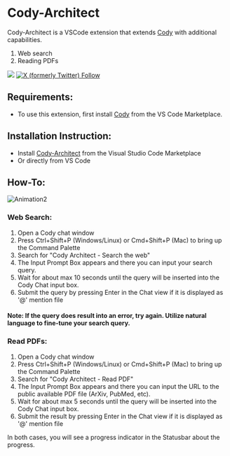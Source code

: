 # Cody-Architect

Cody-Architect is a VSCode extension that extends [Cody](https://sourcegraph.com/cody) with additional capabilities.

1. Web search
2. Reading PDFs

[![](https://img.shields.io/badge/Cody_Architect-Ask_Cody-%238A16D7?labelColor=%23383838)](https://sourcegraph.com/github.com/PriNova/codysearch)
[![X (formerly Twitter) Follow](https://img.shields.io/twitter/follow/PriNova75)](https://twitter.com/PriNova75)

## Requirements:

- To use this extension, first install [Cody](https://marketplace.visualstudio.com/items?itemName=sourcegraph.cody-ai) from the VS Code Marketplace.

## Installation Instruction:

- Install [Cody-Architect](https://marketplace.visualstudio.com/items?itemName=PriNova.cody-architect) from the Visual Studio Code Marketplace
- Or directly from VS Code

## How-To:

![Animation2](https://github.com/PriNova/codysearch/assets/31413214/933cfc72-b950-4474-98ab-863e0b3927e8)

### Web Search:

1. Open a Cody chat window
1. Press Ctrl+Shift+P (Windows/Linux) or Cmd+Shift+P (Mac) to bring up the Command Palette
1. Search for "Cody Architect - Search the web"
1. The Input Prompt Box appears and there you can input your search query.
1. Wait for about max 10 seconds until the query will be inserted into the Cody Chat input box.
1. Submit the query by pressing Enter in the Chat view if it is displayed as '@' mention file

#### Note: If the query does result into an error, try again. Utilize natural language to fine-tune your search query.


### Read PDFs:

1. Open a Cody chat window
1. Press Ctrl+Shift+P (Windows/Linux) or Cmd+Shift+P (Mac) to bring up the Command Palette
1. Search for "Cody Architect - Read PDF"
1. The Input Prompt Box appears and there you can input the URL to the public available PDF file (ArXiv, PubMed, etc).
1. Wait for about max 5 seconds until the query will be inserted into the Cody Chat input box.
1. Submit the result by pressing Enter in the Chat view if it is displayed as '@' mention file

In both cases, you will see a progress indicator in the Statusbar about the progress.